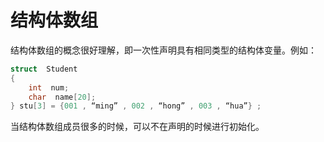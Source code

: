 # 结构体数组
结构体数组的概念很好理解，即一次性声明具有相同类型的结构体变量。例如：

```c
struct  Student
{
    int  num;
    char  name[20];
} stu[3] = {001 , “ming” , 002 , “hong” , 003 , “hua”} ;
```

当结构体数组成员很多的时候，可以不在声明的时候进行初始化。